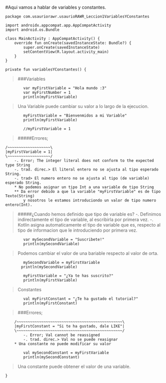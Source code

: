 #Aqui vamos a hablar de variables y constantes.

`package com.usauriorawr.usaurioRAWR_Leccion1VariablesYConstantes`

~~~
import androidx.appcompat.app.AppCompatActivity
import android.os.Bundle
~~~


~~~
class MainActivity : AppCompatActivity() {
    override fun onCreate(savedInstanceState: Bundle?) {
        super.onCreate(savedInstanceState)
        setContentView(R.layout.activity_main)
    }
}
~~~

`private fun variablesYConstantes() {`

> ###Variables

~~~ 	
    	var myFirstVariable = "Hola mundo :3"
    	var myFirstNumber = 1
    	println(myFirstVariable)
~~~   
> Una Variable puede cambiar su valor a lo largo de la ejecucion.
    
~~~ 	
    	myFirstVariable = "Bienvenmidos a mi Variable"
    	println(myFirstVariable)

    	//myFirstVariable = 1
~~~    

> #####Errores;
> 
	/~~~~~~~~~~~~~~~~~~~\
	|myFirstVariable = 1|
  	\~~~~~~~~~~~~~~~~~~~/
        -. Error; The integer literal does not conform to the expected type String
        -. trad. direc.> El literal entero no se ajusta al tipo esperado String.
        -. trad> El numero entero no se ajusta al tipo (de variable) esperado String.
        * No podemos asignar un tipo Int a una variable de tipo String
        ** Da error debido a que la variable "myFirstVariable" es de tipo Texto(String)
            y nosotros le estamos introduciondo un valor de tipo numero entero(Int).

> #####¿Cuando hemos definido que tipo de variable es?
            -. Definimos indirectamente el tipo de variable, al escribirla por primera vez.
            -. Kotlin asigna automaticamente el tipo de variable que es, respecto al tipo de
            informacion que le introduciendo por primera vez.

~~~    
		var mySecondVariable = "Suscribete!"
   		println(mySecondVariable)
~~~    

> Podemos cambiar el valor de una bariable respecto al valor de orta.

~~~    
   		mySecondVariable = myFirstVariable
 	   println(mySecondVariable)
~~~    
      
~~~    
   		myFirstVariable = "¿Ya te has suscrito?"
   		println(myFirstVariable)
~~~    


> Constantes

~~~
  		val myFirstConstant = "¿Te ha gustado el tutorial?"
  		println(myFirstConstant)
~~~

> ###Errores;
> 
		/~~~~~~~~~~~~~~~~~~~~~~~~~~~~~~~~~~~~~~~~~~~~~~~\
		|myFirstConstant = "Si te ha gustado, dale LIKE"|
	  	\~~~~~~~~~~~~~~~~~~~~~~~~~~~~~~~~~~~~~~~~~~~~~~~/
			-. Error; Val cannot be reassigned
			-. trad. direc.> Val no se puede reasignar
       	* Una constante no puede modificar su valor

~~~    
    	val mySecondConstant = myFirstVariable
    	println(mySecondConstant)
~~~ 

> Una constante puede obtener el valor de una variable.
 
`}`
   



